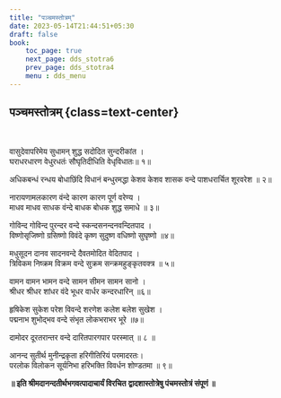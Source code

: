 ```yaml
---
title: "पञ्चमस्तोत्रम्‌"
date: 2023-05-14T21:44:51+05:30
draft: false
book:
    toc_page: true
    next_page: dds_stotra6
    prev_page: dds_stotra4
    menu : dds_menu
---
```


## पञ्चमस्तोत्रम्‌ {class=text-center}

<br/>

वासुदेवापरिमेय सुधामन्‌ शुद्ध सदोदित सुन्दरीकांत ।  
घराधरधारण वेधुरधतंः सौघृतिदीधिति वेधृविधातः॥ १॥

अधिकबन्धं रन्धय बोधाछिंदि विधानं बन्धुरमद्धा
केशव केशव शासक वन्दे पाशधरार्चित शूरवरेश ॥ २॥

नारायणामलकारण वंन्दे कारण कारण पूर्ण वरेण्य ।  
माधव माधव साधक वंन्दे बाधक बोधक शुद्ध समाधे ॥ ३॥

गोविन्द गोविन्द पुरन्दर वन्दे स्कन्दसनन्दनवन्दितपाद ।  
विष्णोसृजिष्णो ग्रसिष्णो विवंदे कृष्ण सुदुष्ण वधिष्णो सुघृष्णो ॥४॥

मधुसूदन दानव सादनवन्दे दैवतमोदित वेदितपाद ।  
त्रिविकम निष्क्रम विक्रम वन्दे सुक्रम सन्क्रमहुङ्कृतवक्त्र ॥ ५॥

वामन वामन भामन वन्दे सामन सीमन सामन सानो ।  
श्रीधर श्रीधर शांधर वंदे भूधर वार्धर कन्दरधारिन् ‌॥६॥

हृषिकेश सुकेश परेश विवन्दे शरणेश कलेश बलेश सुखेश ।  
पद्मनाभ शुभोद्भव वन्दे संभृत लोकभराभर भूरे ॥७॥

दामोदर दूरतरान्तर वन्दे दारितपारगपार परस्मात्‌ ॥ ८ ॥

आनन्द सुतीर्थ मुनीन्द्रकृता हरिगीतिरियं परमादरतः।  
परलोक विलोकन सूर्यनिभा हरिभक्ति विवर्धन शोण्डतमा ॥ ९॥

**॥ इति श्रीमदानन्दतीर्थभगवत्पादाचार्यं विरचित**
**द्वादशास्तोत्रेषु पंचमस्तोत्रं संपूणं ॥**
